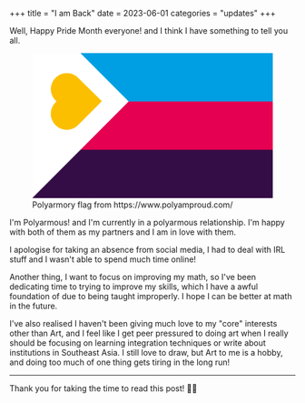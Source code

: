 +++
title = "I am Back"
date = 2023-06-01
categories = "updates"
+++

Well, Happy Pride Month everyone! and I think I have something to tell you all.

<figure>
  <img src="/images/notebook/Tricolor Polyamory Pride Flag.png" alt="Tricolor Polyarmory Flag." />
  <figcaption>Polyarmory flag from https://www.polyamproud.com/</figcaption>
</figure>

I'm Polyarmous! and I'm currently in a polyarmous relationship. I'm happy with both of them as my partners and I am in love with them.

I apologise for taking an absence from social media, I had to deal with IRL stuff and I wasn't able to spend much time online!

Another thing, I want to focus on improving my math, so I've been dedicating time to trying to improve my skills, which I have a awful foundation of due to being taught improperly. I hope I can be better at math in the future.

I've also realised I haven't been giving much love to my "core" interests other than Art, and I feel like I get peer pressured to doing art when I really should be focusing on learning integration techniques or write about institutions in Southeast Asia. I still love to draw, but Art to me is a hobby, and doing too much of one thing gets tiring in the long run!

---

Thank you for taking the time to read this post! 🏳️‍⚧️
